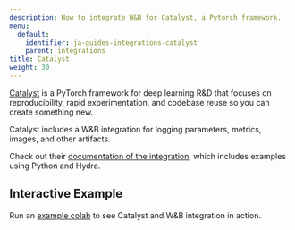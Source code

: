 ```yaml
---
description: How to integrate W&B for Catalyst, a Pytorch framework.
menu:
  default:
    identifier: ja-guides-integrations-catalyst
    parent: integrations
title: Catalyst
weight: 30
---
```


[Catalyst](https://github.com/catalyst-team/catalyst) is a PyTorch framework for deep learning R&D that focuses on reproducibility, rapid experimentation, and codebase reuse so you can create something new.

Catalyst includes a W&B integration for logging parameters, metrics, images, and other artifacts.

Check out their [documentation of the integration](https://catalyst-team.github.io/catalyst/api/loggers.html#catalyst.loggers.wandb.WandbLogger), which includes examples using Python and Hydra.

## Interactive Example

Run an [example colab](https://colab.research.google.com/drive/1PD0LnXiADCtt4mu7bzv7VfQkFXVrPxJq?usp=sharing) to see Catalyst and W&B integration in action.